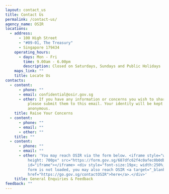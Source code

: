 ```yaml
---
layout: contact_us
title: Contact Us
permalink: /contact-us/
agency_name: OSIR
locations:
  - address:
      - 100 High Street
      - "#09-01, The Treasury"
      - Singapore 179434
    operating_hours:
      - days: Mon - Fri
        time: 9.00am - 6.00pm
        description: Closed on Saturdays, Sundays and Public Holidays
    maps_link: ""
    title: Locate Us
contacts:
  - content:
      - phone: ""
      - email: confidential@osir.gov.sg
      - other: If you have any information or concerns you wish to share in confidence,
          please submit them to this email. Your identity will be kept
          anonymous.
    title: Raise Your Concerns
  - content:
      - phone: ""
      - email: ""
      - other: ""
    title: ""
  - content:
      - phone: ""
      - email: ""
      - other: 'You may reach OSIR via the form below. <iframe style="width: 250%;
          height: 700px" src="https://form.gov.sg/687dfc62f4c0afec0b0dbc04"
          id="iframe"></iframe> <div style="font-size:19px; width:250%;"> If the
          form is not loaded, you may also reach OSIR <a target="_blank”"
          href="https://go.gov.sg/contactOSIR">here</a>.</div>'
    title: General Enquiries & Feedback
feedback: ""
---
```

